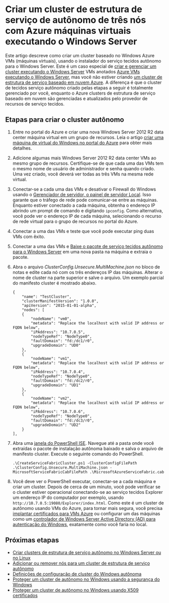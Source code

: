 <properties
   pageTitle="Criar um cluster de autônomo com VMs do Azure executando o Windows | Microsoft Azure"
   description="Aprenda a criar e gerenciar um cluster de estrutura de serviço do Azure em Azure máquinas virtuais executando o Windows Server."
   services="service-fabric"
   documentationCenter=".net"
   authors="dsk-2015"
   manager="timlt"
   editor=""/>

<tags
   ms.service="service-fabric"
   ms.devlang="dotnet"
   ms.topic="article"
   ms.tgt_pltfrm="NA"
   ms.workload="NA"
   ms.date="08/05/2016"
   ms.author="dkshir;chackdan"/>



# <a name="create-a-three-node-standalone-service-fabric-cluster-with-azure-virtual-machines-running-windows-server"></a>Criar um cluster de estrutura de serviço de autônomo de três nós com Azure máquinas virtuais executando o Windows Server

Este artigo descreve como criar um cluster baseado no Windows Azure VMs (máquinas virtuais), usando o instalador do serviço tecidos autônomo para o Windows Server. Este é um caso especial de [criar e gerenciar um cluster executando o Windows Server](service-fabric-cluster-creation-for-windows-server.md) VMs anotados [Azure VMs executando o Windows Server](../virtual-machines/virtual-machines-windows-hero-tutorial.md), mas você não estiver criando [um cluster de estrutura de serviço baseado em nuvem Azure](service-fabric-cluster-creation-via-portal.md). A diferença é que o cluster de tecidos serviço autônomo criado pelas etapas a seguir é totalmente gerenciado por você, enquanto o Azure clusters de estrutura de serviço baseado em nuvem são gerenciadas e atualizados pelo provedor de recursos de serviço tecidos.


## <a name="steps-to-create-the-standalone-cluster"></a>Etapas para criar o cluster autônomo

1. Entre no portal do Azure e criar uma nova Windows Server 2012 R2 data center máquina virtual em um grupo de recursos. Leia o artigo [criar uma máquina de virtual do Windows no portal do Azure](../virtual-machines/virtual-machines-windows-hero-tutorial.md) para obter mais detalhes.
2. Adicione algumas mais Windows Server 2012 R2 data center VMs ao mesmo grupo de recursos. Certifique-se de que cada uma das VMs tem o mesmo nome de usuário de administrador e senha quando criado. Uma vez criado, você deverá ver todas as três VMs na mesma rede virtual.
3. Conectar-se a cada uma das VMs e desativar o Firewall do Windows usando o [Gerenciador de servidor, o painel de servidor Local](https://technet.microsoft.com/library/jj134147.aspx). Isso garante que o tráfego de rede pode comunicar-se entre as máquinas. Enquanto estiver conectado a cada máquina, obtenha o endereço IP abrindo um prompt de comando e digitando `ipconfig`. Como alternativa, você pode ver o endereço IP de cada máquina, selecionando o recurso de rede virtual para o grupo de recursos no portal do Azure.
4. Conectar a uma das VMs e teste que você pode executar ping duas VMs com êxito.
5. Conectar a uma das VMs e [Baixe o pacote de serviço tecidos autônomo para o Windows Server](http://go.microsoft.com/fwlink/?LinkId=730690) em uma nova pasta na máquina e extraia o pacote.
6. Abra o arquivo *ClusterConfig.Unsecure.MultiMachine.json* no bloco de notas e edite cada nó com os três endereços IP das máquinas. Alterar o nome de cluster na parte superior e salve o arquivo.  Um exemplo parcial do manifesto cluster é mostrado abaixo.

    ```
    {
        "name": "TestCluster",
        "clusterManifestVersion": "1.0.0",
        "apiVersion": "2015-01-01-alpha",
        "nodes": [
        {
            "nodeName": "vm0",
            "metadata": "Replace the localhost with valid IP address or FQDN below",
            "iPAddress": "10.7.0.5",
            "nodeTypeRef": "NodeType0",
            "faultDomain": "fd:/dc1/r0",
            "upgradeDomain": "UD0"
        },
        {
            "nodeName": "vm1",
            "metadata": "Replace the localhost with valid IP address or FQDN below",
            "iPAddress": "10.7.0.4",
            "nodeTypeRef": "NodeType0",
            "faultDomain": "fd:/dc2/r0",
            "upgradeDomain": "UD1"
        },
        {
            "nodeName": "vm2",
            "metadata": "Replace the localhost with valid IP address or FQDN below",
            "iPAddress": "10.7.0.6",
            "nodeTypeRef": "NodeType0",
            "faultDomain": "fd:/dc3/r0",
            "upgradeDomain": "UD2"
        }
    ],
    ```

7. Abra uma [janela do PowerShell ISE](https://msdn.microsoft.com/powershell/scripting/core-powershell/ise/introducing-the-windows-powershell-ise). Navegue até a pasta onde você extraídas o pacote de instalação autônoma baixado e salva o arquivo de manifesto cluster. Execute o seguinte comando do PowerShell.

    ```
    .\CreateServiceFabricCluster.ps1 -ClusterConfigFilePath .\ClusterConfig.Unsecure.MultiMachine.json -MicrosoftServiceFabricCabFilePath .\MicrosoftAzureServiceFabric.cab
    ```

8. Você deve ver o PowerShell executar, conectar-se a cada máquina e criar um cluster. Depois de cerca de um minuto, você pode verificar se o cluster estiver operacional conectando-se ao serviço tecidos Explorer um endereço IP do computador por exemplo, usando `http://10.7.0.5:19080/Explorer/index.html`. Como este é um cluster de autônomo usando VMs do Azure, para tornar mais segura, você precisa [implantar certificados para VMs Azure](service-fabric-windows-cluster-x509-security.md) ou configurar um das máquinas como um [controlador de Windows Server Active Directory (AD) para autenticação do Windows](service-fabric-windows-cluster-windows-security.md), exatamente como você faria no local.


## <a name="next-steps"></a>Próximas etapas
- [Criar clusters de estrutura de serviço autônomo no Windows Server ou no Linux](service-fabric-deploy-anywhere.md)
- [Adicionar ou remover nós para um cluster de estrutura de serviço autônomo](service-fabric-cluster-windows-server-add-remove-nodes.md)
- [Definições de configuração de cluster do Windows autônoma](service-fabric-cluster-manifest.md)
- [Proteger um cluster de autônomo no Windows usando a segurança do Windows](service-fabric-windows-cluster-windows-security.md)
- [Proteger um cluster de autônomo no Windows usando X509 certificados](service-fabric-windows-cluster-x509-security.md)

